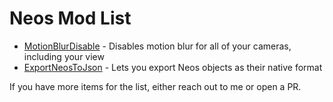 # Neos Mod List

- [MotionBlurDisable](https://github.com/zkxs/MotionBlurDisable) - Disables motion blur for all of your cameras, including your view
- [ExportNeosToJson](https://github.com/zkxs/ExportNeosToJson) - Lets you export Neos objects as their native format

If you have more items for the list, either reach out to me or open a PR.
